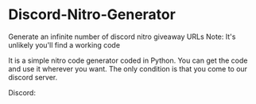 # Discord-Nitro-Generator
Generate an infinite number of discord nitro giveaway URLs Note: It's unlikely you'll find a working code

It is a simple nitro code generator coded in Python. You can get the code and use it wherever you want. The only condition is that you come to our discord server.

Discord:
